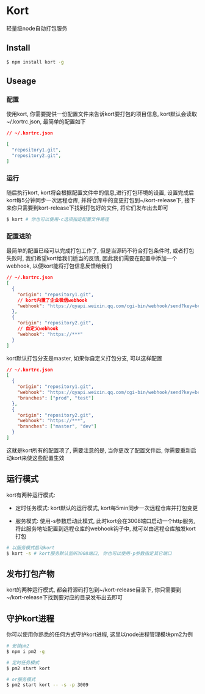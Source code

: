 # Kort

轻量级node自动打包服务

## Install
```bash
$ npm install kort -g	
```

## Useage
### 配置
使用kort, 你需要提供一份配置文件来告诉kort要打包的项目信息, kort默认会读取~/.kortrc.json, 最简单的配置如下

```json
// ~/.kortrc.json

[
  "repository1.git",
  "repository2.git",
]
```

### 运行

随后执行kort, kort将会根据配置文件中的信息,进行打包环境的设置, 设置完成后kort每5分钟同步一次远程仓库,  并将仓库中的变更打包到~/kort-release下, 接下来你只需要到kort-release下找到打包好的文件, 将它们发布出去即可
```bash
$ kort # 你也可以使用-c选项指定配置文件路径
```

### 配置进阶

最简单的配置已经可以完成打包工作了,  但是当源码不符合打包条件时, 或者打包失败时, 我们希望kort给我们适当的反馈, 因此我们需要在配置中添加一个webhook, 以便kort能将打包信息反馈给我们
```json
// ~/.kortrc.json
[
  {
    "origin": "repository1.git",
    // kort内置了企业微信webhook
    "webhook": "https://qyapi.weixin.qq.com/cgi-bin/webhook/send?key=bc7871a1-7459-4c7c-8e1e-35108f7583fc"
  },
  {
    "origin": "repository2.git",
    // 自定义webhook
    "webhook": "https://***"
  }
]

```

kort默认打包分支是master, 如果你自定义打包分支, 可以这样配置
```json
// ~/.kortrc.json
[
  {
    "origin": "repository1.git",
    "webhook": "https://qyapi.weixin.qq.com/cgi-bin/webhook/send?key=bc7871a1-7459-4c7c-8e1e-35108f7583fc",
    "branches": ["prod", "test"]
  },
  {
    "origin": "repository2.git",
    "webhook": "https://***",
    "branches": ["master", "dev"]
  }
]

```


这就是kort所有的配置项了, 需要注意的是, 当你更改了配置文件后,  你需要重新启动kort来使这些配置生效

## 运行模式
kort有两种运行模式:
- 定时任务模式: kort默认的运行模式, kort每5min同步一次远程仓库并打包变更

- 服务模式: 使用-s参数启动此模式, 此时kort会在3008端口启动一个http服务, 将此服务地址配置到远程仓库的webhook钩子中, 就可以由远程仓库触发kort打包


```bash
# 以服务模式启动kort
$ kort -s # kort服务默认监听3008端口, 你也可以使用-p参数指定其它端口
```


## 发布打包产物
kort的两种运行模式, 都会将源码打包到~/kort-release目录下, 你只需要到~/kort-release下找到要对应的目录发布出去即可

## 守护kort进程
你可以使用你熟悉的任何方式守护kort进程, 这里以node进程管理模块pm2为例

```bash
# 安装pm2
$ npm i pm2 -g

# 定时任务模式
$ pm2 start kort

# or服务模式
$ pm2 start kort -- -s -p 3009

```
